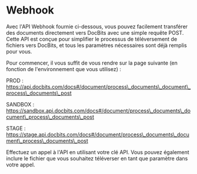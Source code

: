 # Webhook

Avec l'API Webhook fournie ci-dessous, vous pouvez facilement transférer des documents directement vers DocBits avec une simple requête POST. Cette API est conçue pour simplifier le processus de téléversement de fichiers vers DocBits, et tous les paramètres nécessaires sont déjà remplis pour vous.

Pour commencer, il vous suffit de vous rendre sur la page suivante (en fonction de l'environnement que vous utilisez) :

PROD : https://api.docbits.com/docs#/document/process\_documents\_document\_process\_documents\_post

SANDBOX : https://sandbox.api.docbits.com/docs#/document/process\_documents\_document\_process\_documents\_post

STAGE : https://stage.api.docbits.com/docs#/document/process\_documents\_document\_process\_documents\_post

Effectuez un appel à l'API en utilisant votre clé API. Vous pouvez également inclure le fichier que vous souhaitez téléverser en tant que paramètre dans votre appel.
